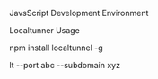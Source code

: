 JavsScript Development Environment



Localtunner Usage

npm install localtunnel -g

lt --port abc --subdomain xyz
